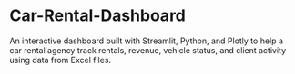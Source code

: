 # Car-Rental-Dashboard
An interactive dashboard built with Streamlit, Python, and Plotly to help a car rental agency track rentals, revenue, vehicle status, and client activity using data from Excel files.
